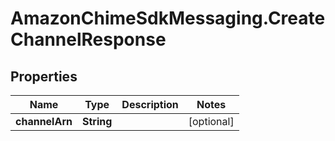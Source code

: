 # AmazonChimeSdkMessaging.CreateChannelResponse

## Properties

Name | Type | Description | Notes
------------ | ------------- | ------------- | -------------
**channelArn** | **String** |  | [optional] 



